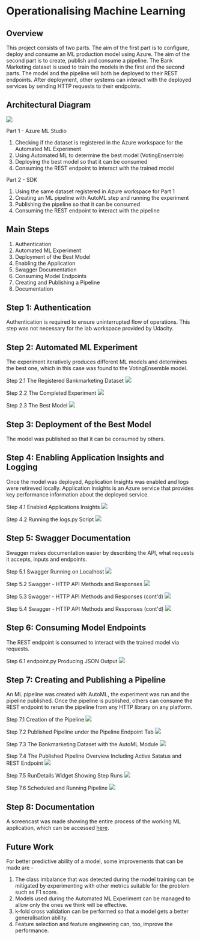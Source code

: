 # Operationalising Machine Learning

## Overview
This project consists of two parts. The aim of the first part is to configure, deploy and consume an ML production model using Azure. The aim of the second part is to create, publish and consume a pipeline. The Bank Marketing dataset is used to train the models in the first and the second parts. The model and the pipeline will both be deployed to their REST endpoints. After deployment, other systems can interact with the deployed services by sending HTTP requests to their endpoints. 

## Architectural Diagram

![](images/architecture.png)

Part 1 - Azure ML Studio
1. Checking if the dataset is registered in the Azure workspace for the Automated ML Experiment
2. Using Automated ML to determine the best model (VotingEnsemble)
3. Deploying the best model so that it can be consumed
4. Consuming the REST endpoint to interact with the trained model

Part 2 - SDK
1. Using the same dataset registered in Azure workspace for Part 1
2. Creating an ML pipeline with AutoML step and running the experiment
3. Publishing the pipeline so that it can be consumed
4. Consuming the REST endpoint to interact with the pipeline

## Main Steps

1.	Authentication
2.	Automated ML Experiment
3.	Deployment of the Best Model
4.	Enabling the Application 
5.	Swagger Documentation
6.	Consuming Model Endpoints
7.	Creating and Publishing a Pipeline
8.	Documentation

## Step 1: Authentication 
Authentication is required to ensure uninterrupted flow of operations. This step was not necessary for the lab workspace provided by Udacity.

## Step 2: Automated ML Experiment 
The experiment iteratively produces different ML models and determines the best one, which in this case was found to the VotingEnsemble model.

Step 2.1 The Registered Bankmarketing Dataset
![](images/registered_dataset.png)

Step 2.2 The Completed Experiment
![](images/completed_experiment.png)

Step 2.3 The Best Model
![](images/best_model.png)

## Step 3: Deployment of the Best Model
The model was published so that it can be consumed by others.

## Step 4: Enabling Application Insights and Logging 
Once the model was deployed, Application Insights was enabled and logs were retireved locally. Application Insights is an Azure service that provides key performance information about the deployed service.

Step 4.1 Enabled Applications Insights
![](images/application_insights_enabled.png)

Step 4.2 Running the logs.py Script
![](images/logs_py.png)

## Step 5: Swagger Documentation
Swagger makes documentation easier by describing the API, what requests it accepts, inputs and endpoints.

Step 5.1 Swagger Running on Localhost
![](images/swagger.png)

Step 5.2 Swagger - HTTP API Methods and Responses
![](images/swagger1.png)

Step 5.3 Swagger - HTTP API Methods and Responses (cont'd)
![](images/swagger2.png)

Step 5.4 Swagger - HTTP API Methods and Responses (cont'd)
![](images/swagger3.png)

## Step 6: Consuming Model Endpoints
The REST endpoint is consumed to interact with the trained model via requests.

Step 6.1 endpoint.py Producing JSON Output
![](images/endpoint_output.png)

## Step 7: Creating and Publishing a Pipeline
An ML pipeline was created with AutoML, the experiment was run and the pipeline published. Once the pipeline is published, others can consume the REST endpoint to rerun the pipeline from any HTTP library on any platform.

Step 7.1 Creation of the Pipeline
![](images/pipeline_created.png)

Step 7.2 Published Pipeline under the Pipeline Endpoint Tab
![](images/pipeline_published.png)

Step 7.3 The Bankmarketing Dataset with the AutoML Module
![](images/bankmarketing_automl.png)

Step 7.4 The Published Pipeline Overview Including Active Satatus and REST Endpoint 
![](images/published_pipeline_overview.png)

Step 7.5 RunDetails Widget Showing Step Runs 
![](images/run_details.png)

Step 7.6 Scheduled and Running Pipeline 
![](images/running_pipeline.png)

## Step 8: Documentation 
A screencast was made showing the entire process of the working ML application, which can be accessed [here](https://drive.google.com/file/d/1-uuLu4oNK_hwBJg07afOvqMfRUPibxfZ/view?usp=sharing).

## Future Work
For better predictive ability of a model, some improvements that can be made are  - 
1. The class imbalance that was detected during the model training can be mitigated by experimenting with other metrics suitable for the problem such as F1 score.
2. Models used during the Automated ML Experiment can be managed to allow only the ones we think will be effective. 
3. k-fold cross validation can be performed so that a model gets a better generalisation ability. 
4. Feature selection and feature engineering can, too, improve the performance. 
